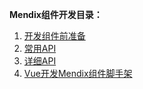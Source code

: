 
**Mendix组件开发目录：**

1. [开发组件前准备](./开发组件前工具的准备.md)
2. [常用API](./常用API.md)
3. [详细API](./详细API.md)
4. [Vue开发Mendix组件脚手架](./Vue_Mendix.md)